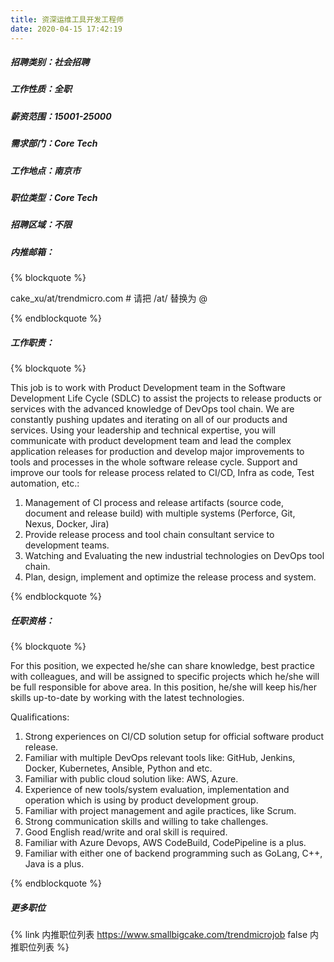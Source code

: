 ```yaml
---
title: 资深运维工具开发工程师
date: 2020-04-15 17:42:19
---
```

##### 招聘类别：社会招聘
##### 工作性质：全职
##### 薪资范围：15001-25000
##### 需求部门：Core Tech
##### 工作地点：南京市
##### 职位类型：Core Tech
##### 招聘区域：不限 
##### 内推邮箱：
{% blockquote %}  

cake_xu/at/trendmicro.com # 请把 /at/ 替换为 @

{% endblockquote %}

##### 工作职责：
{% blockquote %}  

This job is to work with Product Development team in the Software Development Life Cycle (SDLC) to assist the projects to release products or services with the advanced knowledge of DevOps tool chain. We are constantly pushing updates and iterating on all of our products and services. Using your leadership and technical expertise, you will communicate with product development team and lead the complex application releases for production and develop major improvements to tools and processes in the whole software release cycle. Support and improve our tools for release process related to CI/CD, Infra as code, Test automation, etc.:
  
1. Management of CI process and release artifacts (source code, document and release build) with multiple systems (Perforce, Git, Nexus, Docker, Jira)
2. Provide release process and tool chain consultant service to development teams. 
3. Watching and Evaluating the new industrial technologies on DevOps tool chain.
4. Plan, design, implement and optimize the release process and system.

{% endblockquote %}

##### 任职资格：
{% blockquote %}  

For this position, we expected he/she can share knowledge, best practice with colleagues, and will be assigned to specific projects which he/she will be full responsible for above area. In this position, he/she will keep his/her skills up-to-date by working with the latest technologies.
 
Qualifications:
1. Strong experiences on CI/CD solution setup for official software product release.
2. Familiar with multiple DevOps relevant tools like: GitHub, Jenkins, Docker, Kubernetes, Ansible, Python and etc.
3. Familiar with public cloud solution like: AWS, Azure.
4. Experience of new tools/system evaluation, implementation and operation which is using by product development group.
5. Familiar with project management and agile practices, like Scrum. 
6. Strong communication skills and willing to take challenges.
7. Good English read/write and oral skill is required.
8. Familiar with Azure Devops, AWS CodeBuild, CodePipeline is a plus.
9. Familiar with either one of backend programming such as GoLang, C++, Java is a plus.

{% endblockquote %}

##### 更多职位
{% link 内推职位列表 https://www.smallbigcake.com/trendmicrojob false 内推职位列表 %}
